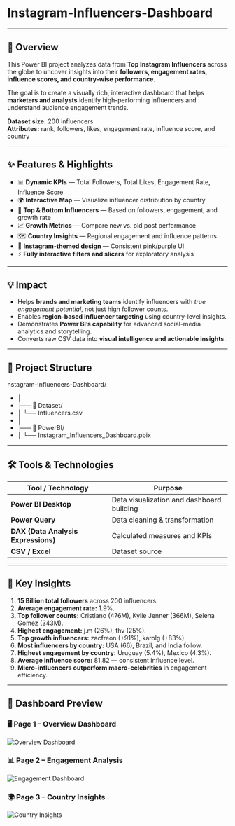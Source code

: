 # Instagram-Influencers-Dashboard

---

## 🚀 Overview
This Power BI project analyzes data from **Top Instagram Influencers** across the globe to uncover insights into their **followers, engagement rates, influence scores, and country-wise performance**.

The goal is to create a visually rich, interactive dashboard that helps **marketers and analysts** identify high-performing influencers and understand audience engagement trends.

**Dataset size:** 200 influencers  
**Attributes:** rank, followers, likes, engagement rate, influence score, and country  

---

## ✨ Features & Highlights
- 📊 **Dynamic KPIs** — Total Followers, Total Likes, Engagement Rate, Influence Score  
- 🌍 **Interactive Map** — Visualize influencer distribution by country  
- 💬 **Top & Bottom Influencers** — Based on followers, engagement, and growth rate  
- 📈 **Growth Metrics** — Compare new vs. old post performance  
- 🗺️ **Country Insights** — Regional engagement and influence patterns  
- 🎨 **Instagram-themed design** — Consistent pink/purple UI  
- ⚡ **Fully interactive filters and slicers** for exploratory analysis  

---

## 💡 Impact
- Helps **brands and marketing teams** identify influencers with *true engagement potential*, not just high follower counts.  
- Enables **region-based influencer targeting** using country-level insights.  
- Demonstrates **Power BI’s capability** for advanced social-media analytics and storytelling.  
- Converts raw CSV data into **visual intelligence and actionable insights**.

---

## 📂 Project Structure
nstagram-Influencers-Dashboard/
- │
- ├── 📁 Dataset/
- │ └── Influencers.csv
- │
- ├── 📁 PowerBI/
- │ └── Instagram_Influencers_Dashboard.pbix



---

## 🛠 Tools & Technologies

| Tool / Technology | Purpose |
|--------------------|----------|
| **Power BI Desktop** | Data visualization and dashboard building |
| **Power Query** | Data cleaning & transformation |
| **DAX (Data Analysis Expressions)** | Calculated measures and KPIs |
| **CSV / Excel** | Dataset source |

---

## 🔑 Key Insights
1. **15 Billion total followers** across 200 influencers.  
2. **Average engagement rate:** 1.9%.  
3. **Top follower counts:** Cristiano (476M), Kylie Jenner (366M), Selena Gomez (343M).  
4. **Highest engagement:** j.m (26%), thv (25%).  
5. **Top growth influencers:** zacfreon (+91%), karolg (+83%).  
6. **Most influencers by country:** USA (66), Brazil, and India follow.  
7. **Highest engagement by country:** Uruguay (5.4%), Mexico (4.3%).  
8. **Average influence score:** 81.82 — consistent influence level.  
9. **Micro-influencers outperform macro-celebrities** in engagement efficiency.

---

## 📸 Dashboard Preview

### 🖥️ Page 1 – Overview Dashboard
![Overview Dashboard](Images/Dashboard_Overview.png)

### 📊 Page 2 – Engagement Analysis
![Engagement Dashboard](Images/Dashboard_Engagement.png)

### 🌍 Page 3 – Country Insights
![Country Insights](Images/Dashboard_CountryInsights.png)



